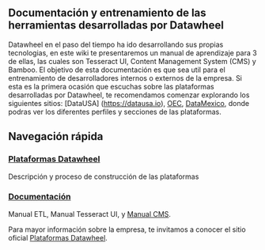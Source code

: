 ## Documentación y entrenamiento de las herramientas desarrolladas por Datawheel
Datawheel en el paso del tiempo ha ido desarrollando sus propias tecnologias, en este wiki te presentaremos un manual de aprendizaje para 3 de ellas, las cuales son Tesseract UI, Content Management System (CMS) y Bamboo. El objetivo de esta documentación es que sea util para el entrenamiento de desarrolladores internos o externos de la empresa. Si esta es la primera ocasión que escuchas sobre las plataformas desarrolladas por Datawheel, te recomendamos comenzar explorando los siguientes sitios: [DataUSA] (https://datausa.io), [OEC](https://oec.world), [DataMexico](https://datamexico.org), donde podras ver los diferentes perfiles y secciones de las plataformas. 

##  Navegación rápida 

### [Plataformas Datawheel](https://github.com/Datawheel/training-/wiki/Acerca-de-las-plataformas)

Descripción y proceso de construcción de las plataformas 

### [Documentación ](https://github.com/Datawheel/training-/wiki/Documentación) 
Manual ETL, Manual Tesseract UI, y [Manual CMS](https://github.com/Datawheel/training-/wiki/Manual-CMS).

Para mayor información sobre la empresa, te invitamos a conocer el sitio oficial [Plataformas Datawheel](https://www.datawheel.us).

